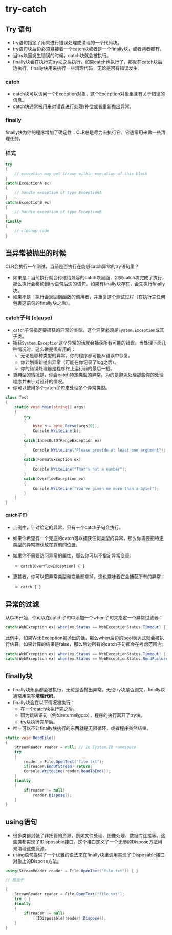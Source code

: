 # try-catch

## Try 语句

- try语句指定了用来进行错误处理或清理的一个代码块。
- try语句块后边必须紧接着一个catch块或者是一个finally块，或者两者都有。
- 当try块里发生错误的时候，catch块就会被执行。
- finally块会在执行完try块之后执行，如果catch也执行了，那就在catch块后边执行。finally块用来执行一些清理代码，无论是否有错误发生。

### catch

- catch块可以访问一个Exception对象，这个Exception对象里含有关于错误的信息。
- catch块通常被用来对错误进行处理/补偿或者重新抛出异常。

### finally

finally块为你的程序增加了确定性：CLR总是尽力去执行它。它通常用来做一些清理任务。

### 样式

```c#
try
{
    // exception may get thrown within execution of this block
}
catch(ExceptionA ex)
{
    // handle exception of type ExceptionA
}
catch(ExceptionB ex)
{
    // handle exception of type ExceptionB
}
finally
{
    // cleanup code
}
```

## 当异常被抛出的时候

CLR会执行一个测试，当前是否执行在能够catch异常的try语句里？
- 如果是：当前执行就会传递给兼容的catch块里面，如果catch块完成了执行，那么执行会移动到try语句后边的语句。如果有finally块存在，会先执行finally块。
- 如果不是：执行会返回到函数的调用者，并重复这个测试过程（在执行完任何包裹这语句的finally块之后）。

### catch子句 (clause)

- `catch`子句指定要捕获的异常的类型。这个异常必须是`System.Exception`或其子类。
- 捕获`System.Exception`这个异常的话就会捕获所有可能的错误。当处理下面几种情况时，这么做是很有用的：
    - 无论是哪种类型的异常，你的程序都可能从错误中恢复。
    - 你计划重新抛出异常（可能在你记录了log之后）。
    - 你的错误处理器是程序终止运行前的最后一招。
- 更典型的情况是，你会catch特定类型的异常。为的是避免处理那些你的处理程序并未针对设计的情况。
- 你可以使用多个catch子句来处理多个异常类型。

```c#
class Test
{
    static void Main(string[] args)
    {
        try
        {
            byte b = byte.Parse(args[0]);
            Console.WriteLine(b);
        }
        catch(IndexOutOfRangeException ex)
        {
            Console.WriteLine("Please provide at least one argument");
        }
        catch(FormatException ex)
        {
            Console.WriteLine("That's not a number");
        }
        catch(OverflowException ex)
        {
            Console.WriteLine("You've given me more than a byte!");
        }
    }
}
```

#### catch子句

- 上例中，针对给定的异常，只有一个catch子句会执行。
- 如果你希望有一个兜底的catch可以捕获任何类型的异常，那么你需要把特定类型的异常捕获放在靠前的位置。

- 如果你不需要访问异常的属性，那么你可以不指定异常变量:
    - `catch(OverflowException) { }`
- 更甚者，你可以把异常类型和变量都拿掉，这也意味着它会捕获所有的异常：
    - `catch { }`

## 异常的过滤

从C#6开始，你可以在catch子句中添加一个when子句来指定一个异常过滤器：

```c#
catch(WebException ex) when(ex.Status == WebExceptionStatus.Timeout) { }
```

此例中，如果WebException被抛出的话，那么when后边的bool表达式就会被执行估算。如果计算的结果是false，那么后边所有的catch子句都会在考虑范围内。

```c#
catch(WebException ex) when(ex.Status == WebExceptionStatus.Timeout) { }
catch(WebException ex) when(ex.Status == WebExceptionStatus.SendFailure) { }
```

## finally块

- finally块永远都会被执行，无论是否抛出异常，无论try块是否跑完，finally块通常用来写**清理代码**。
- finally块会在以下情况被执行：
    - 在一个catch块执行完之后，
    - 因为跳转语句（例如return或goto），程序的执行离开了try块。
    - try块执行完毕后。
- 唯一可以不让finally块执行的东西就是无限循环，或者程序突然结束。

```c#
static void ReadFile()
{
    StreamReader reader = null; // In System.IO namespace
    try
    {
        reader = File.OpenText("file.txt");
        if(reader.EndOfStream) return;
        Console.WriteLine(reader.ReadToEnd());
    }
    finally
    {
        if(reader != null)
            reader.Dispose();
    }
}
```

## using语句

- 很多类都封装了非托管的资源，例如文件处理、图像处理、数据库连接等。这些类都实现了IDisposable接口，这个接口定义了一个无参的Dispose方法用来清理这些资源。
- using语句提供了一个优雅的语法来在finally块里调用实现了IDisposable接口对象上的Dispose方法。

```c#
using(StreamReader reader = File.OpenText("file.txt")) { }

// 相当于

{
    StreamReader reader = File.OpenText("file.txt");
    try { }
    finally
    {
        if(reader != null)
            ((IDisposable)reader).Dispose();
    }
}
```

